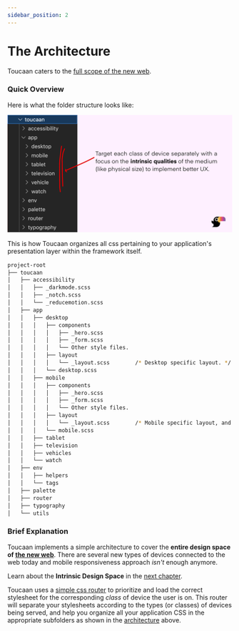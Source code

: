 ```yaml
---
sidebar_position: 2
---
```


# The Architecture

Toucaan caters to the [full scope of the new web](https://bubblin.io/blog/the-new-landscape-of-the-web). 

### Quick Overview

Here is what the folder structure looks like: 

![Toucaan architecture](./img/toucaan-folders.jpg)

This is how Toucaan organizes all css pertaining to your application's presentation layer within the framework itself.

```bash
project-root
├── toucaan
│   ├── accessibility
│   │   ├── _darkmode.scss
│   │   ├── _notch.scss
│   │   └── _reducemotion.scss
│   ├── app
│   │   ├── desktop
│   │   │   ├── components
│   │   │   │   ├── _hero.scss
│   │   │   │   ├── _form.scss
│   │   │   │   └── Other style files.
│   │   │   ├── layout
│   │   │   │   └── _layout.scss        /* Desktop specific layout. */
│   │   │   └── desktop.scss
│   │   ├── mobile
│   │   │   ├── components
│   │   │   │   ├── _hero.scss
│   │   │   │   ├── _form.scss
│   │   │   │   └── Other style files. 
│   │   │   ├── layout
│   │   │   │   └── _layout.scss        /* Mobile specific layout, and so on…*/
│   │   │   └── mobile.scss
│   │   ├── tablet
│   │   ├── television
│   │   ├── vehicles
│   │   └── watch
│   ├── env
│   │   ├── helpers
│   │   └── tags
│   ├── palette
│   ├── router
│   ├── typography
│   └── utils
```

### Brief Explanation

Toucaan implements a simple architecture to cover the **entire design space of [the new web](https://bubblin.io/blog/the-new-landscape-of-the-web)**. There are several new types of devices connected to the web today and mobile responsiveness approach _isn't_ enough anymore.  

Learn about the **Intrinsic Design Space** in the [next chapter](space.md).

Toucaan uses a [simple css router](router.md) to prioritize and load the correct stylesheet for the corresponding _class_ of device the user is on. This router will separate your stylesheets according to the types (or classes) of devices being served, and help you organize all your application CSS in the appropriate subfolders as shown in the [architecture](#the-architecture) above.

